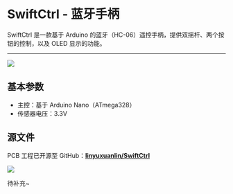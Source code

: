 # SwiftCtrl - 蓝牙手柄

SwiftCtrl 是一款基于 Arduino 的蓝牙（HC-06）遥控手柄，提供双摇杆、两个按钮的控制，以及 OLED 显示的功能。

---

![](https://cdn.jsdelivr.net/gh/linyuxuanlin/Wiki-media/img/20200221145541.png)


## 基本参数

* 主控：基于 Arduino Nano（ATmega328）
* 传感器电压：3.3V



## 源文件


PCB 工程已开源至 GitHub：[**linyuxuanlin/SwiftCtrl**](https://github.com/linyuxuanlin/SwiftCtrl)

![](https://cdn.jsdelivr.net/gh/linyuxuanlin/Wiki-media/img/20200221145040.png)

待补充~